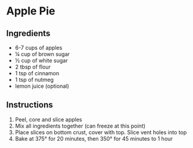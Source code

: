 # Apple Pie

## Ingredients

- 6-7 cups of apples
- &frac14; cup of brown sugar
- &frac12; cup of white sugar
- 2 tbsp of flour
- 1 tsp of cinnamon
- 1 tsp of nutmeg
- lemon juice (optional)

## Instructions

1. Peel, core and slice apples
2. Mix all ingredients together (can freeze at this point)
3. Place slices on bottom crust, cover with top. Slice vent holes into top
4. Bake at 375&deg; for 20 minutes, then 350&deg; for 45 minutes to 1 hour
